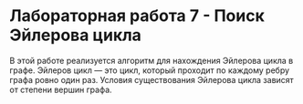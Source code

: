 # Лабораторная работа 7 - Поиск Эйлерова цикла
В этой работе реализуется алгоритм для нахождения Эйлерова цикла в графе. Эйлеров цикл — это цикл, который проходит по каждому ребру графа ровно один раз. Условия существования Эйлерова цикла зависят от степени вершин графа.